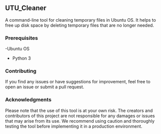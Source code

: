 ## UTU_Cleaner 
A command-line tool for cleaning temporary files in Ubuntu OS. It helps to free up disk space by deleting temporary files that are no longer needed.
### Prerequisites 
-Ubuntu OS 
- Python 3 
### Contributing 
If you find any issues or have suggestions for improvement, feel free to open an issue or submit a pull request. 
### Acknowledgments 
Please note that the use of this tool is at your own risk. The creators and contributors of this project are not responsible for any damages or issues that may arise from its use. We recommend using caution and thoroughly testing the tool before implementing it in a production environment.
